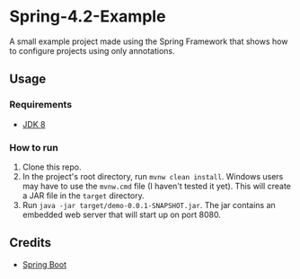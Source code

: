# Spring-4.2-Example

A small example project made using the Spring Framework that shows how to configure projects using only annotations.

## Usage
### Requirements
* [JDK 8](http://www.oracle.com/technetwork/java/javase/downloads/index.html)

### How to run
1. Clone this repo.
2. In the project's root directory, run `mvnw clean install`. Windows users may have to use the `mvnw.cmd` file (I haven't tested it yet). This will create a JAR file in the `target` directory.
3. Run `java -jar target/demo-0.0.1-SNAPSHOT.jar`. The jar contains an embedded web server that will start up on port 8080.

## Credits
* [Spring Boot]()
